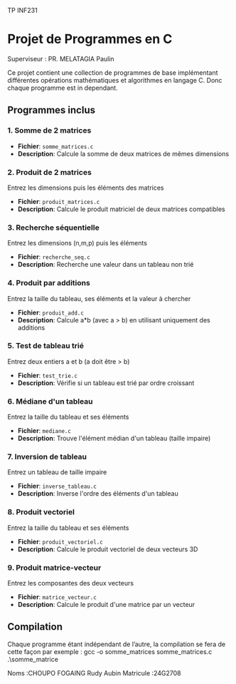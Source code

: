 TP INF231
# Projet de Programmes en C
Superviseur : PR. MELATAGIA Paulin

Ce projet contient une collection de programmes de base implémentant différentes opérations mathématiques et algorithmes en langage C.
Donc chaque programme est in dependant.

## Programmes inclus

### 1. Somme de 2 matrices
- **Fichier**: `somme_matrices.c`
- **Description**: Calcule la somme de deux matrices de mêmes dimensions

### 2. Produit de 2 matrices
Entrez les dimensions puis les éléments des matrices
- **Fichier**: `produit_matrices.c`
- **Description**: Calcule le produit matriciel de deux matrices compatibles


### 3. Recherche séquentielle
Entrez les dimensions (n,m,p) puis les éléments
- **Fichier**: `recherche_seq.c`
- **Description**: Recherche une valeur dans un tableau non trié


### 4. Produit par additions
Entrez la taille du tableau, ses éléments et la valeur à chercher
- **Fichier**: `produit_add.c`
- **Description**: Calcule a*b (avec a > b) en utilisant uniquement des additions


### 5. Test de tableau trié
Entrez deux entiers a et b (a doit être > b)
- **Fichier**: `test_trie.c`
- **Description**: Vérifie si un tableau est trié par ordre croissant


### 6. Médiane d'un tableau
Entrez la taille du tableau et ses éléments
- **Fichier**: `mediane.c`
- **Description**: Trouve l'élément médian d'un tableau (taille impaire)


### 7. Inversion de tableau
Entrez un tableau de taille impaire
- **Fichier**: `inverse_tableau.c`
- **Description**: Inverse l'ordre des éléments d'un tableau


### 8. Produit vectoriel
Entrez la taille du tableau et ses éléments
- **Fichier**: `produit_vectoriel.c`
- **Description**: Calcule le produit vectoriel de deux vecteurs 3D


### 9. Produit matrice-vecteur
Entrez les composantes des deux vecteurs
- **Fichier**: `matrice_vecteur.c`
- **Description**: Calcule le produit d'une matrice par un vecteur

## Compilation
Chaque programme étant indépendant de l’autre, la compilation se fera de cette façon par exemple :
gcc -o somme_matrices somme_matrices.c
.\somme_matrice

Noms :CHOUPO FOGAING Rudy Aubin
Matricule :24G2708